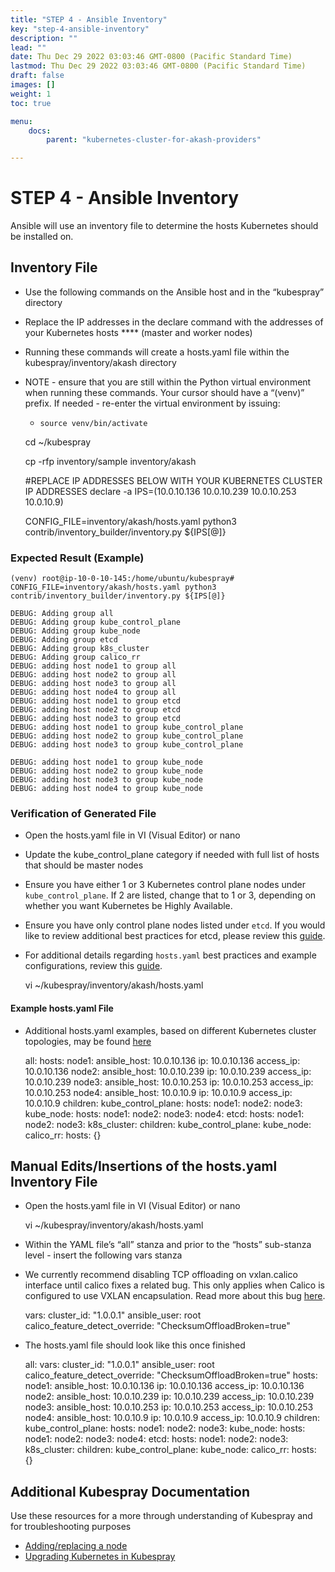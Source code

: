 ```yaml
---
title: "STEP 4 - Ansible Inventory"
key: "step-4-ansible-inventory"
description: ""
lead: ""
date: Thu Dec 29 2022 03:03:46 GMT-0800 (Pacific Standard Time)
lastmod: Thu Dec 29 2022 03:03:46 GMT-0800 (Pacific Standard Time)
draft: false
images: []
weight: 1
toc: true

menu:
    docs:
        parent: "kubernetes-cluster-for-akash-providers"

---
```

STEP 4 - Ansible Inventory
==========================

Ansible will use an inventory file to determine the hosts Kubernetes should be installed on.

**Inventory File**
------------------

*   Use the following commands on the Ansible host and in the “kubespray” directory
*   Replace the IP addresses in the declare command with the addresses of your Kubernetes hosts \*\*\*\* (master and worker nodes)
*   Running these commands will create a hosts.yaml file within the kubespray/inventory/akash directory
*   NOTE - ensure that you are still within the Python virtual environment when running these commands. Your cursor should have a “(venv)” prefix. If needed - re-enter the virtual environment by issuing:
    *   `source venv/bin/activate`

    cd ~/kubespray
    
    cp -rfp inventory/sample inventory/akash
    
    #REPLACE IP ADDRESSES BELOW WITH YOUR KUBERNETES CLUSTER IP ADDRESSES
    declare -a IPS=(10.0.10.136 10.0.10.239 10.0.10.253 10.0.10.9)
    
    CONFIG_FILE=inventory/akash/hosts.yaml python3 contrib/inventory_builder/inventory.py ${IPS[@]}
    

### **Expected Result (Example)**

    (venv) root@ip-10-0-10-145:/home/ubuntu/kubespray# CONFIG_FILE=inventory/akash/hosts.yaml python3 contrib/inventory_builder/inventory.py ${IPS[@]}
    
    DEBUG: Adding group all
    DEBUG: Adding group kube_control_plane
    DEBUG: Adding group kube_node
    DEBUG: Adding group etcd
    DEBUG: Adding group k8s_cluster
    DEBUG: Adding group calico_rr
    DEBUG: adding host node1 to group all
    DEBUG: adding host node2 to group all
    DEBUG: adding host node3 to group all
    DEBUG: adding host node4 to group all
    DEBUG: adding host node1 to group etcd
    DEBUG: adding host node2 to group etcd
    DEBUG: adding host node3 to group etcd
    DEBUG: adding host node1 to group kube_control_plane
    DEBUG: adding host node2 to group kube_control_plane
    DEBUG: adding host node3 to group kube_control_plane
    
    DEBUG: adding host node1 to group kube_node
    DEBUG: adding host node2 to group kube_node
    DEBUG: adding host node3 to group kube_node
    DEBUG: adding host node4 to group kube_node
    

### **Verification of Generated File**

*   Open the hosts.yaml file in VI (Visual Editor) or nano
*   Update the kube\_control\_plane category if needed with full list of hosts that should be master nodes
*   Ensure you have either 1 or 3 Kubernetes control plane nodes under `kube_control_plane`. If 2 are listed, change that to 1 or 3, depending on whether you want Kubernetes be Highly Available.
*   Ensure you have only control plane nodes listed under `etcd`. If you would like to review additional best practices for etcd, please review this [guide](https://rafay.co/the-kubernetes-current/etcd-kubernetes-what-you-should-know/).
*   For additional details regarding `hosts.yaml` best practices and example configurations, review this [guide](additional-k8s-resources/kubespray-hosts.yaml-examples.md).

    vi ~/kubespray/inventory/akash/hosts.yaml
    

#### **Example hosts.yaml File**

*   Additional hosts.yaml examples, based on different Kubernetes cluster topologies, may be found [here](additional-k8s-resources/kubespray-hosts.yaml-examples.md)

    all:
      hosts:
        node1:
          ansible_host: 10.0.10.136
          ip: 10.0.10.136
          access_ip: 10.0.10.136
        node2:
          ansible_host: 10.0.10.239
          ip: 10.0.10.239
          access_ip: 10.0.10.239
        node3:
          ansible_host: 10.0.10.253
          ip: 10.0.10.253
          access_ip: 10.0.10.253
        node4:
          ansible_host: 10.0.10.9
          ip: 10.0.10.9
          access_ip: 10.0.10.9
      children:
        kube_control_plane:
          hosts:
            node1:
            node2:
            node3:
        kube_node:
          hosts:
            node1:
            node2:
            node3:
            node4:
        etcd:
          hosts:
            node1:
            node2:
            node3:
        k8s_cluster:
          children:
            kube_control_plane:
            kube_node:
        calico_rr:
          hosts: {}
    

Manual Edits/Insertions of the hosts.yaml Inventory File
--------------------------------------------------------

*   Open the hosts.yaml file in VI (Visual Editor) or nano

    vi ~/kubespray/inventory/akash/hosts.yaml
    

*   Within the YAML file’s “all” stanza and prior to the “hosts” sub-stanza level - insert the following vars stanza
*   We currently recommend disabling TCP offloading on vxlan.calico interface until calico fixes a related bug. This only applies when Calico is configured to use VXLAN encapsulation. Read more about this bug [here](https://github.com/kubernetes-sigs/kubespray/pull/9261#issuecomment-1248844913).

    vars:
      cluster_id: "1.0.0.1"
      ansible_user: root
      calico_feature_detect_override: "ChecksumOffloadBroken=true"
    

*   The hosts.yaml file should look like this once finished

    all:
      vars:
        cluster_id: "1.0.0.1"
        ansible_user: root
        calico_feature_detect_override: "ChecksumOffloadBroken=true"
      hosts:
        node1:
          ansible_host: 10.0.10.136
          ip: 10.0.10.136
          access_ip: 10.0.10.136
        node2:
          ansible_host: 10.0.10.239
          ip: 10.0.10.239
          access_ip: 10.0.10.239
        node3:
          ansible_host: 10.0.10.253
          ip: 10.0.10.253
          access_ip: 10.0.10.253
        node4:
          ansible_host: 10.0.10.9
          ip: 10.0.10.9
          access_ip: 10.0.10.9
      children:
        kube_control_plane:
          hosts:
            node1:
            node2:
            node3:
        kube_node:
          hosts:
            node1:
            node2:
            node3:
            node4:
        etcd:
          hosts:
            node1:
            node2:
            node3:
        k8s_cluster:
          children:
            kube_control_plane:
            kube_node:
        calico_rr:
          hosts: {}
    

Additional Kubespray Documentation
----------------------------------

Use these resources for a more through understanding of Kubespray and for troubleshooting purposes

*   [Adding/replacing a node](https://github.com/kubernetes-sigs/kubespray/blob/9dfade5641a43c/docs/nodes.md)
*   [Upgrading Kubernetes in Kubespray](https://github.com/kubernetes-sigs/kubespray/blob/e9c89132485989/docs/upgrades.md)